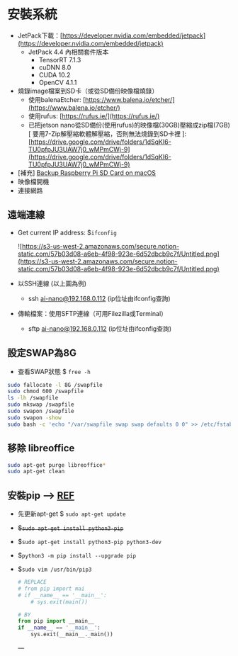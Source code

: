 # 安裝系統

- JetPack下載：[https://developer.nvidia.com/embedded/jetpack](https://developer.nvidia.com/embedded/jetpack)
    - JetPack 4.4 內相關套件版本
        - TensorRT 7.1.3
        - cuDNN 8.0
        - CUDA 10.2
        - OpenCV 4.1.1
- 燒錄image檔案到SD卡（或從SD備份映像檔燒錄）
    - 使用balenaEtcher: [https://www.balena.io/etcher/](https://www.balena.io/etcher/)
    - 使用rufus: [https://rufus.ie/](https://rufus.ie/)
    - 已把jetson nano從SD備份(使用rufus)的映像檔(30GB)壓縮成zip檔(7GB) [ 要用7-Zip解壓縮軟體解壓縮，否則無法燒錄到SD卡裡 ]: [https://drive.google.com/drive/folders/1dSqKI6-TU0pfpJU3UAW7j0_wMPmCWj-9](https://drive.google.com/drive/folders/1dSqKI6-TU0pfpJU3UAW7j0_wMPmCWj-9)
- [補充] [Backup Raspberry Pi SD Card on macOS](https://medium.com/@ccarnino/backup-raspberry-pi-sd-card-on-macos-the-2019-simple-way-to-clone-1517af972ca5)
- 映像檔開機
- 連接網路

## 遠端連線

- Get current IP address: $`ifconfig`

    ![https://s3-us-west-2.amazonaws.com/secure.notion-static.com/57b03d08-a6eb-4f98-923e-6d52dbcb9c7f/Untitled.png](https://s3-us-west-2.amazonaws.com/secure.notion-static.com/57b03d08-a6eb-4f98-923e-6d52dbcb9c7f/Untitled.png)

- 以SSH連線 (以上圖為例)
    - ssh ai-nano@192.168.0.112 (ip位址由ifconfig查詢)
- 傳輸檔案：使用SFTP連線（可用Filezilla或Terminal）
    - sftp ai-nano@192.168.0.112 (ip位址由ifconfig查詢)

## 設定SWAP為8G

- 查看SWAP狀態 $ `free -h`

```bash
sudo fallocate -l 8G /swapfile
sudo chmod 600 /swapfile
ls -lh /swapfile
sudo mkswap /swapfile
sudo swapon /swapfile
sudo swapon -show
sudo bash -c 'echo "/var/swapfile swap swap defaults 0 0" >> /etc/fstab'
```

## 移除 libreoffice

```bash
sudo apt-get purge libreoffice*
sudo apt-get clean
```

## 安裝pip —> [REF](https://blog.csdn.net/beckhans/article/details/89146881)

- 先更新apt-get $ `sudo apt-get update`
- ~~$`sudo apt-get install python3-pip`~~
- $`sudo apt-get install python3-pip python3-dev`
- $`python3 -m pip install --upgrade pip`
- $`sudo vim /usr/bin/pip3`

    ```python
    # REPLACE
    # from pip import mai
    # if __name__ == '__main__':
        # sys.exit(main())

    # BY
    from pip import __main__
    if __name__ == '__main__':
        sys.exit(__main__._main())
    ```

    — 
